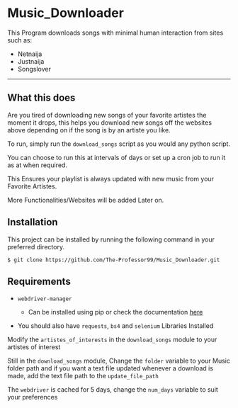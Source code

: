 # Music_Downloader

This Program downloads songs with minimal human interaction from sites such as:
 - Netnaija
 - Justnaija
 - Songslover

---

## What this does

Are you tired of downloading new songs of your favorite artistes the moment it drops, this helps you download new songs off the websites above depending on if the song is by an artiste you like.

To run, simply run the `download_songs` script as you would any python script.

You can choose to run this at intervals of days or set up a cron job to run it as at when required.

This Ensures your playlist is always updated with new music from your Favorite Artistes.

More Functionalities/Websites will be added Later on.

## Installation
This project can be installed by running the following command in your preferred directory.

    $ git clone https://github.com/The-Professor99/Music_Downloader.git

## Requirements

 - `webdriver-manager`
   - Can be installed using pip or check the documentation [here](https://pypi.org/project/webdriver-manager/)

 - You should also have `requests`, `bs4` and `selenium` Libraries Installed

Modify the `artistes_of_interests` in the `download_songs` module to your artistes of interest

Still in the `download_songs` module, Change the `folder` variable to your Music folder path and if you want a text file updated whenever a download is made, add the text file path to the `update_file_path` 

The `webdriver` is cached for 5 days, change the `num_days` variable to suit your preferences
